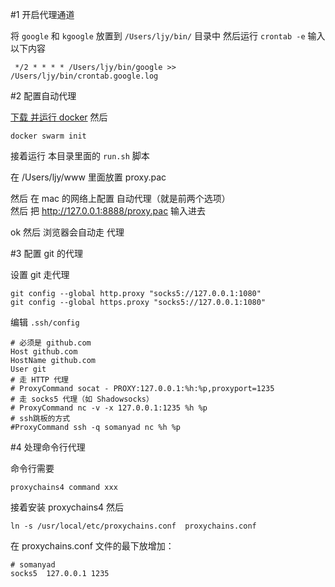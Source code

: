 
#1 开启代理通道

将 `google` 和 `kgoogle` 放置到 `/Users/ljy/bin/` 目录中
然后运行 `crontab -e` 输入以下内容

     */2 * * * * /Users/ljy/bin/google >> /Users/ljy/bin/crontab.google.log
     

#2 配置自动代理

[下载 并运行 docker](https://www.docker.com/products/docker-desktop)
然后 

    docker swarm init
    
接着运行 本目录里面的 `run.sh` 脚本

在 /Users/ljy/www 里面放置 proxy.pac

然后 在 mac 的网络上配置 自动代理（就是前两个选项）  
然后 把 http://127.0.0.1:8888/proxy.pac 输入进去

ok 然后 浏览器会自动走 代理


#3 配置 git 的代理
    
设置 git 走代理

    git config --global http.proxy "socks5://127.0.0.1:1080"
    git config --global https.proxy "socks5://127.0.0.1:1080"
    
编辑 `.ssh/config`

    # 必须是 github.com
    Host github.com
    HostName github.com
    User git
    # 走 HTTP 代理
    # ProxyCommand socat - PROXY:127.0.0.1:%h:%p,proxyport=1235
    # 走 socks5 代理（如 Shadowsocks）
    # ProxyCommand nc -v -x 127.0.0.1:1235 %h %p
    # ssh跳板的方式
    #ProxyCommand ssh -q somanyad nc %h %p
    



#4 处理命令行代理

命令行需要
    
    proxychains4 command xxx
    
接着安装 proxychains4
然后 

    ln -s /usr/local/etc/proxychains.conf  proxychains.conf

在 proxychains.conf 文件的最下放增加：

    # somanyad
    socks5  127.0.0.1 1235



           
